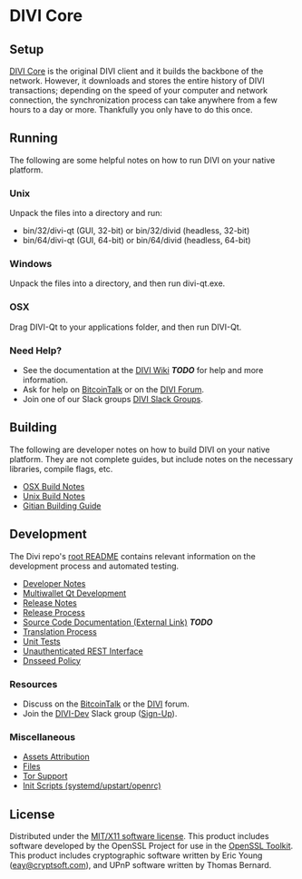 DIVI Core
=====================

Setup
---------------------
[DIVI Core](http://divi.org/wallet) is the original DIVI client and it builds the backbone of the network. However, it downloads and stores the entire history of DIVI transactions; depending on the speed of your computer and network connection, the synchronization process can take anywhere from a few hours to a day or more. Thankfully you only have to do this once.

Running
---------------------
The following are some helpful notes on how to run DIVI on your native platform.

### Unix

Unpack the files into a directory and run:

- bin/32/divi-qt (GUI, 32-bit) or bin/32/divid (headless, 32-bit)
- bin/64/divi-qt (GUI, 64-bit) or bin/64/divid (headless, 64-bit)

### Windows

Unpack the files into a directory, and then run divi-qt.exe.

### OSX

Drag DIVI-Qt to your applications folder, and then run DIVI-Qt.

### Need Help?

* See the documentation at the [DIVI Wiki](https://en.bitcoin.it/wiki/Main_Page) ***TODO***
for help and more information.
* Ask for help on [BitcoinTalk](https://bitcointalk.org/index.php?topic=1262920.0) or on the [DIVI Forum](http://forum.divi.org/).
* Join one of our Slack groups [DIVI Slack Groups](https://divi.org/slack-logins/).

Building
---------------------
The following are developer notes on how to build DIVI on your native platform. They are not complete guides, but include notes on the necessary libraries, compile flags, etc.

- [OSX Build Notes](build-osx.md)
- [Unix Build Notes](build-unix.md)
- [Gitian Building Guide](gitian-building.md)

Development
---------------------
The Divi repo's [root README](https://github.com/DIVI-Project/DIVI/blob/master/README.md) contains relevant information on the development process and automated testing.

- [Developer Notes](developer-notes.md)
- [Multiwallet Qt Development](multiwallet-qt.md)
- [Release Notes](release-notes.md)
- [Release Process](release-process.md)
- [Source Code Documentation (External Link)](https://dev.visucore.com/bitcoin/doxygen/) ***TODO***
- [Translation Process](translation_process.md)
- [Unit Tests](unit-tests.md)
- [Unauthenticated REST Interface](REST-interface.md)
- [Dnsseed Policy](dnsseed-policy.md)

### Resources

* Discuss on the [BitcoinTalk](https://bitcointalk.org/index.php?topic=1262920.0) or the [DIVI](http://forum.divi.org/) forum.
* Join the [DIVI-Dev](https://divi-dev.slack.com/) Slack group ([Sign-Up](https://divi-dev.herokuapp.com/)).

### Miscellaneous
- [Assets Attribution](assets-attribution.md)
- [Files](files.md)
- [Tor Support](tor.md)
- [Init Scripts (systemd/upstart/openrc)](init.md)

License
---------------------
Distributed under the [MIT/X11 software license](http://www.opensource.org/licenses/mit-license.php).
This product includes software developed by the OpenSSL Project for use in the [OpenSSL Toolkit](https://www.openssl.org/). This product includes
cryptographic software written by Eric Young ([eay@cryptsoft.com](mailto:eay@cryptsoft.com)), and UPnP software written by Thomas Bernard.
